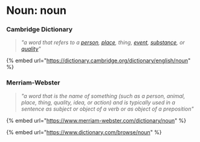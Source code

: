 # Noun: noun

### Cambridge Dictionary

> _"a word that refers to a_ [_person_](https://dictionary.cambridge.org/dictionary/english/person)_,_ [_place_](https://dictionary.cambridge.org/dictionary/english/place)_, thing,_ [_event_](https://dictionary.cambridge.org/dictionary/english/event)_,_ [_substance_](https://dictionary.cambridge.org/dictionary/english/substance)_, or_ [_quality_](https://dictionary.cambridge.org/dictionary/english/quality)_"_

{% embed url="https://dictionary.cambridge.org/dictionary/english/noun" %}

### Merriam-Webster

> _"a word that is the name of something (such as a person, animal, place, thing, quality, idea, or action) and is typically used in a sentence as subject or object of a verb or as object of a preposition"_

{% embed url="https://www.merriam-webster.com/dictionary/noun" %}

{% embed url="https://www.dictionary.com/browse/noun" %}
